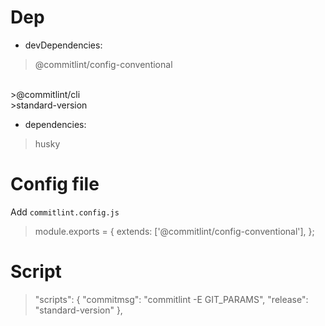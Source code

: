 # Dep
- devDependencies: 
>@commitlint/config-conventional
<br>
>@commitlint/cli
<br>
>standard-version

- dependencies: 
>husky

# Config file
Add `commitlint.config.js`

> module.exports = {
  extends: ['@commitlint/config-conventional'],
};

# Script
>  "scripts": {
    "commitmsg": "commitlint -E GIT_PARAMS",
    "release": "standard-version"
  },